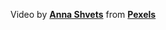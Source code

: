 Video by **[Anna Shvets](https://www.pexels.com/@shvetsa?utm_content=attributionCopyText&utm_medium=referral&utm_source=pexels)** from **[Pexels](https://www.pexels.com/photo/person-holding-a-grinder-4315555/?utm_content=attributionCopyText&utm_medium=referral&utm_source=pexels)**